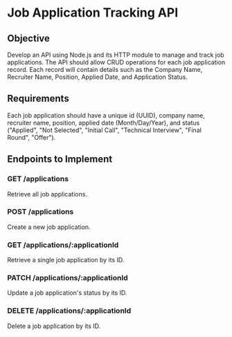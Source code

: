 # Job Application Tracking API

## Objective

Develop an API using Node.js and its HTTP module to manage and track job applications. The API should allow CRUD operations for each job application record. Each record will contain details such as the Company Name, Recruiter Name, Position, Applied Date, and Application Status.

## Requirements

Each job application should have a unique id (UUID), company name, recruiter name, position, applied date (Month/Day/Year), and status ("Applied", "Not Selected", "Initial Call", "Technical Interview", "Final Round", "Offer").

## Endpoints to Implement

### GET /applications

Retrieve all job applications.

### POST /applications

Create a new job application.

### GET /applications/:applicationId

Retrieve a single job application by its ID.

### PATCH /applications/:applicationId

Update a job application's status by its ID.

### DELETE /applications/:applicationId

Delete a job application by its ID.
